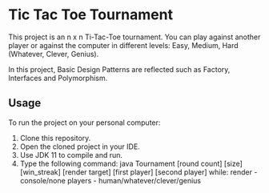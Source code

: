 # Tic Tac Toe Tournament
This project is an n x n Ti-Tac-Toe tournament.
You can play against another player or against the computer in different levels: Easy, Medium, Hard (Whatever, Clever, Genius).

In this project, Basic Design Patterns are reflected such as Factory, Interfaces and Polymorphism.

## Usage
To run the project on your personal computer:
  1. Clone this repository.
  2. Open the cloned project in your IDE.
  3. Use JDK 11 to compile and run.
  4. Type the following command:
     java Tournament [round count] [size] [win_streak] [render target] [first player] [second player]
     while: render - console/none
            players - human/whatever/clever/genius
